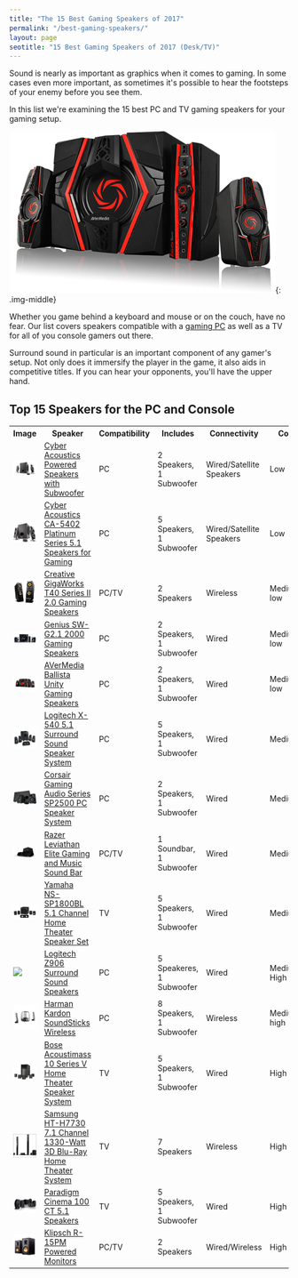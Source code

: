 ```yaml
---
title: "The 15 Best Gaming Speakers of 2017" 
permalink: "/best-gaming-speakers/"
layout: page
seotitle: "15 Best Gaming Speakers of 2017 (Desk/TV)" 
--- 
```


Sound is nearly as important as graphics when it comes to gaming. In some cases even more important, as sometimes it's possible to hear the footsteps of your enemy before you see them. 

In this list we're examining the 15 best PC and TV gaming speakers for your gaming setup. 

![Gaming Speakers Overview](/img/gaming-speakers/overview.png){: .img-middle}

Whether you game behind a keyboard and mouse or on the couch, have no fear. Our list covers speakers compatible with a [gaming PC](/img/budget-pcs/) as well as a TV for all of you console gamers out there.

Surround sound in particular is an important component of any gamer's setup. Not only does it immersify the player in the game, it also aids in competitive titles. If you can hear your opponents, you'll have the upper hand. 

## Top 15 Speakers for the PC and Console 

<table class="basic-table" align="center">
	<tr>
		<th>Image</th>
		<th>Speaker</th>
		<th>Compatibility</th>
		<th>Includes</th>
		<th>Connectivity</th>
		<th>Cost</th>
		<th>Buy</th>
	</tr>
	<tr>
		<td><a href="http://amzn.to/2zY5lmd"><img class="table-image" src="/img/gaming-speakers/cyber-acoustics.png/" /></a></td>
		<td><a href="http://amzn.to/2zY5lmd">Cyber Acoustics Powered Speakers with Subwoofer</a></td>
		<td>PC</td>
		<td>2 Speakers, 1 Subwoofer</td>
		<td>Wired/Satellite Speakers</td>
		<td>Low</td>
		<td><a class="big-button" href="http://amzn.to/2zY5lmd">View on Amazon</a></td>
	</tr>
	<tr>
		<td><a href="http://rover.ebay.com/rover/1/711-53200-19255-0/1?icep_ff3=9&pub=5575177097&toolid=10001&campid=5338225251&customid=&icep_uq=Cyber+Acoustics+CA-5402+Platinum+Series+5.1+Speakers+for+Gaming&icep_sellerId=&icep_ex_kw=&icep_sortBy=12&icep_catId=&icep_minPrice=&icep_maxPrice=&ipn=psmain&icep_vectorid=229466&kwid=902099&mtid=824&kw=lg"><img class="table-image" src="/img/gaming-speakers/ca30.png" /></a></td>
		<td><a href="http://rover.ebay.com/rover/1/711-53200-19255-0/1?icep_ff3=9&pub=5575177097&toolid=10001&campid=5338225251&customid=&icep_uq=Cyber+Acoustics+CA-5402+Platinum+Series+5.1+Speakers+for+Gaming&icep_sellerId=&icep_ex_kw=&icep_sortBy=12&icep_catId=&icep_minPrice=&icep_maxPrice=&ipn=psmain&icep_vectorid=229466&kwid=902099&mtid=824&kw=lg">Cyber Acoustics CA-5402 Platinum Series 5.1 Speakers for Gaming</a></td>
		<td>PC</td>
		<td>5 Speakers, 1 Subwoofer</td>
		<td>Wired/Satellite Speakers</td>
		<td>Low</td>
		<td><a class="big-button" href="http://rover.ebay.com/rover/1/711-53200-19255-0/1?icep_ff3=9&pub=5575177097&toolid=10001&campid=5338225251&customid=&icep_uq=Cyber+Acoustics+CA-5402+Platinum+Series+5.1+Speakers+for+Gaming&icep_sellerId=&icep_ex_kw=&icep_sortBy=12&icep_catId=&icep_minPrice=&icep_maxPrice=&ipn=psmain&icep_vectorid=229466&kwid=902099&mtid=824&kw=lg">View on eBay</a></td>
	</tr>
	<tr>
		<td><a href="http://rover.ebay.com/rover/1/711-53200-19255-0/1?icep_ff3=9&pub=5575177097&toolid=10001&campid=5338225251&customid=&icep_uq=Creative+GigaWorks+T40+Series+II+2.0+Gaming+Speakers&icep_sellerId=&icep_ex_kw=&icep_sortBy=12&icep_catId=&icep_minPrice=&icep_maxPrice=&ipn=psmain&icep_vectorid=229466&kwid=902099&mtid=824&kw=lg"><img class="table-image" src="/img/gaming-speakers/t40.png" /></a></td>
		<td><a href="http://rover.ebay.com/rover/1/711-53200-19255-0/1?icep_ff3=9&pub=5575177097&toolid=10001&campid=5338225251&customid=&icep_uq=Creative+GigaWorks+T40+Series+II+2.0+Gaming+Speakers&icep_sellerId=&icep_ex_kw=&icep_sortBy=12&icep_catId=&icep_minPrice=&icep_maxPrice=&ipn=psmain&icep_vectorid=229466&kwid=902099&mtid=824&kw=lg">Creative GigaWorks T40 Series II 2.0 Gaming Speakers</a></td>
		<td>PC/TV</td>
		<td>2 Speakers</td>
		<td>Wireless</td>
		<td>Medium-low</td>
		<td><a class="big-button" href="http://rover.ebay.com/rover/1/711-53200-19255-0/1?icep_ff3=9&pub=5575177097&toolid=10001&campid=5338225251&customid=&icep_uq=Creative+GigaWorks+T40+Series+II+2.0+Gaming+Speakers&icep_sellerId=&icep_ex_kw=&icep_sortBy=12&icep_catId=&icep_minPrice=&icep_maxPrice=&ipn=psmain&icep_vectorid=229466&kwid=902099&mtid=824&kw=lg">View on eBay</a></td>
	</tr>
	<tr>
		<td><a href="http://amzn.to/2jIB67Z"><img class="table-image" src="/img/gaming-speakers/genius.png" /></a></td>
		<td><a href="http://amzn.to/2jIB67Z">Genius SW-G2.1 2000 Gaming Speakers</a></td>
		<td>PC</td>
		<td>2 Speakers, 1 Subwoofer</td>
		<td>Wired</td>
		<td>Medium-low</td>
		<td><a class="big-button" href="http://amzn.to/2jIB67Z">View on Amazon</a></td>
	</tr>
	<tr>
		<td><a href="http://amzn.to/2jHKgS1"><img class="table-image" src="/img/gaming-speakers/ballista-unity.png" /></a></td>
		<td><a href="http://amzn.to/2jHKgS1">AVerMedia Ballista Unity Gaming Speakers</a></td>
		<td>PC</td>
		<td>2 Speakers, 1 Subwoofer</td>
		<td>Wired</td>
		<td>Medium-low</td>
		<td><a class="big-button" href="http://amzn.to/2jHKgS1">View on Amazon</a></td>
	</tr>
	<tr>
		<td><a href="http://amzn.to/2An5miG"><img class="table-image" src="/img/gaming-speakers/logitech-z506.png" /></a></td>
		<td><a href="http://amzn.to/2An5miG">Logitech X-540 5.1 Surround Sound Speaker System</td>
		<td>PC</td>
		<td>5 Speakers, 1 Subwoofer</td>
		<td>Wired</td>
		<td>Medium</td>
		<td><a class="big-button" href="http://amzn.to/2An5miG">View on Amazon</a></td>
	</tr>
	<tr>
		<td><a href="http://rover.ebay.com/rover/1/711-53200-19255-0/1?icep_ff3=9&pub=5575177097&toolid=10001&campid=5338225251&customid=&icep_uq=Corsair+Gaming+Audio+Series+SP2500+PC+Speaker+System&icep_sellerId=&icep_ex_kw=&icep_sortBy=12&icep_catId=&icep_minPrice=&icep_maxPrice=&ipn=psmain&icep_vectorid=229466&kwid=902099&mtid=824&kw=lg"><img class="table-image" src="/img/gaming-speakers/audio-series.png" /></a></td>
		<td><a href="http://rover.ebay.com/rover/1/711-53200-19255-0/1?icep_ff3=9&pub=5575177097&toolid=10001&campid=5338225251&customid=&icep_uq=Corsair+Gaming+Audio+Series+SP2500+PC+Speaker+System&icep_sellerId=&icep_ex_kw=&icep_sortBy=12&icep_catId=&icep_minPrice=&icep_maxPrice=&ipn=psmain&icep_vectorid=229466&kwid=902099&mtid=824&kw=lg">Corsair Gaming Audio Series SP2500 PC Speaker System</a></td>
		<td>PC</td>
		<td>2 Speakers, 1 Subwoofer</td>
		<td>Wired</td>
		<td>Medium</td>
		<td><a class="big-button" href="http://rover.ebay.com/rover/1/711-53200-19255-0/1?icep_ff3=9&pub=5575177097&toolid=10001&campid=5338225251&customid=&icep_uq=Corsair+Gaming+Audio+Series+SP2500+PC+Speaker+System&icep_sellerId=&icep_ex_kw=&icep_sortBy=12&icep_catId=&icep_minPrice=&icep_maxPrice=&ipn=psmain&icep_vectorid=229466&kwid=902099&mtid=824&kw=lg">View on Amazon</a></td>
	</tr>
    <tr>
		<td><a href="http://amzn.to/2nti4rw"><img class="table-image" src="/img/gaming-speakers/razer-l.png" /></a></td>
		<td><a href="http://amzn.to/2nti4rw">Razer Leviathan Elite Gaming and Music Sound Bar</a></td>
		<td>PC/TV</td>
		<td>1 Soundbar, 1 Subwoofer</td>
		<td>Wired</td>
		<td>Medium</td>
		<td><a class="big-button" href="http://amzn.to/2nti4rw">View on Amazon</a></td>
	</tr>
	<tr>
		<td><a href="http://amzn.to/2ibGakT"><img class="table-image" src="/img/gaming-speakers/yamaha-ns.png" /></a></td>
		<td><a href="http://amzn.to/2ibGakT">Yamaha NS-SP1800BL 5.1 Channel Home Theater Speaker Set</td>
		<td>TV</td>
		<td>5 Speakers, 1 Subwoofer</td>
		<td>Wired</td>
		<td>Medium</td>
		<td><a class="big-button" href="http://amzn.to/2ibGakT">View on Amazon</a></td>
	</tr>
	<tr>
		<td><a href="http://amzn.to/2noNtuV"><img class="table-image" src="/img/gaming-speakers/logitech-z906" /></a></td>
		<td><a href="http://amzn.to/2noNtuV">Logitech Z906 Surround Sound Speakers</a></td>
		<td>PC</td>
		<td>5 Speakeres, 1 Subwoofer</td>
		<td>Wired</td>
		<td>Medium High</td>
		<td><a class="big-button" href="http://amzn.to/2noNtuV"> View on Amazon</a></td>
	</tr>
	<tr>
		<td><a href="http://amzn.to/2no3scU"><img class="table-image" src="/img/gaming-speakers/soundsticks.png" /></a></td>
		<td><a href="http://amzn.to/2no3scU">Harman Kardon SoundSticks Wireless</td>
		<td>PC</td>
		<td>8 Speakers, 1 Subwoofer</td>
		<td>Wireless</td>
		<td>Medium-high</td>
		<td><a class="big-button" href="http://amzn.to/2no3scU">View on Amazon</a></td>
	</tr>
	<tr>
		<td><a href="http://amzn.to/2ibxpHv"><img class="table-image" src="/img/gaming-speakers/bose.png" /></a></td>
		<td><a href="http://amzn.to/2ibxpHv">Bose Acoustimass 10 Series V Home Theater Speaker System</td>
		<td>TV</td>
		<td>5 Speakers, 1 Subwoofer</td>
		<td>Wired</td>
		<td>High</td>
		<td><a class="big-button" href="http://amzn.to/2ibxpHv">View on Amazon</a></td>
	</tr>
	<tr>
		<td><a href="http://amzn.to/2jHMb9e"><img class="basic-table" src="/img/gaming-speakers/samsung-ht.png" /></a></td>
		<td><a href="http://amzn.to/2jHMb9e">Samsung HT-H7730 7.1 Channel 1330-Watt 3D Blu-Ray Home Theater System</a></td>
		<td>TV</td>
		<td>7 Speakers</td>
		<td>Wireless</td>
		<td>High</td>
		<td><a class="big-button" href="http://amzn.to/2jHMb9e">View on Amazon</a></td>
	</tr>
	<tr>
		<td><a href="http://amzn.to/2jKMe42"><img class="table-image" src="/img/gaming-speakers/cinema-100.png" /></a></td>
		<td><a href="http://amzn.to/2jKMe42">Paradigm Cinema 100 CT 5.1 Speakers</td>
		<td>TV</td>
		<td>5 Speakers, 1 Subwoofer</td>
		<td>Wired</td>
		<td>High</td>
		<td><a class="big-button" href="http://amzn.to/2jKMe42">View on Amazon</a></td>
	</tr>
	<tr>
		<td><a href="http://amzn.to/2BGB1JY"><img class="table-image" src="/img/gaming-speakers/R-15PM.png" /></a></td>
		<td><a href="http://amzn.to/2BGB1JY">Klipsch R-15PM Powered Monitors</a></td>
		<td>PC/TV</td>
		<td>2 Speakers</td>
		<td>Wired/Wireless</td>
		<td>High</td>
		<td><a class="big-button" href="http://amzn.to/2BGB1JY">View on Amazon</a></td>
	</tr>
</table>
